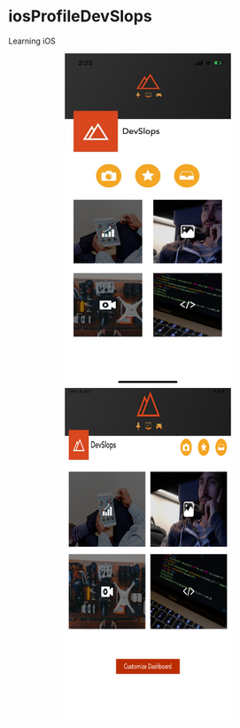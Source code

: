 # iosProfileDevSlops
Learning iOS

<p align="center">
  <img src="screenshots/iphone.jpeg" width="300" height="600">
  <img src="screenshots/ipad.png" width="300" height="600">
</p>
